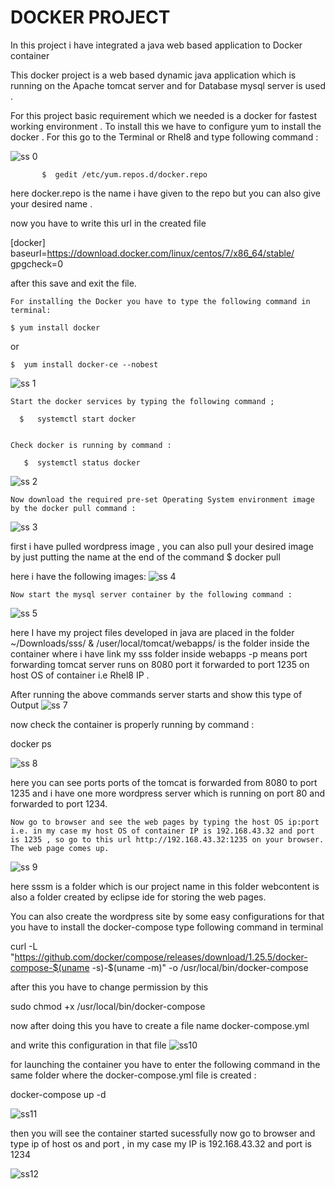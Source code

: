 #                 DOCKER PROJECT

In this project i have integrated a java web based application to Docker container

This docker project is a web based dynamic java application which is running on the Apache tomcat server and for Database mysql server is used .

 For this project basic requirement which we needed is a docker for fastest working environment . To install this we have to configure yum to install the docker . For this go to the Terminal or Rhel8 and type following command :

![ss 0]("0.png")

           $  gedit /etc/yum.repos.d/docker.repo 


here docker.repo is the name i have given to the repo but you can also give your desired name .

now you have to write this url in the created file

[docker]
baseurl=https://download.docker.com/linux/centos/7/x86_64/stable/
gpgcheck=0

after this save and exit the file.

    For installing the Docker you have to type the following command in terminal:

    $ yum install docker


or

    $  yum install docker-ce --nobest


![ss 1]("1.png") 

    Start the docker services by typing the following command ;

      $   systemctl start docker 


    Check docker is running by command :

       $  systemctl status docker 


![ss 2]("2.png")


    Now download the required pre-set Operating System environment image by the docker pull command :

![ss 3](3.png")


first i have pulled wordpress image , you can also pull your desired image by just putting the name at the end of the command $ docker pull <image-name>

here i have the following images:
![ss 4]("4.png")


    Now start the mysql server container by the following command :

![ss 5]("5.png")


here I have my project files developed in java are placed in the folder ~/Downloads/sss/ & /user/local/tomcat/webapps/ is the folder inside the container where i have link my sss folder inside webapps -p means port forwarding tomcat server runs on 8080 port it forwarded to port 1235 on host OS of container i.e Rhel8 IP .

After running the above commands server starts and show this type of Output
![ss 7]("7.png")


now check the container is properly running by command :


docker ps


![ss 8]("8.png")

here you can see ports ports of the tomcat is forwarded from 8080 to port 1235 and i have one more wordpress server which is running on port 80 and forwarded to port 1234.

    Now go to browser and see the web pages by typing the host OS ip:port i.e. in my case my host OS of container IP is 192.168.43.32 and port is 1235 , so go to this url http://192.168.43.32:1235 on your browser. The web page comes up.

![ss 9]("9.png")


here sssm is a folder which is our project name in this folder webcontent is also a folder created by eclipse ide for storing the web pages.

You can also create the wordpress site by some easy configurations for that you have to install the docker-compose type following command in terminal

curl -L "https://github.com/docker/compose/releases/download/1.25.5/docker-compose-$(uname -s)-$(uname -m)" -o /usr/local/bin/docker-compose

after this you have to change permission by this

sudo chmod +x /usr/local/bin/docker-compose

now after doing this you have to create a file name docker-compose.yml

and write this configuration in that file
![ss10]("10.png")


for launching the container you have to enter the following command in the same folder where the docker-compose.yml file is created :

docker-compose up -d

![ss11]("11.png")


then you will see the container started sucessfully now go to browser and type ip of host os and port , in my case my IP is 192.168.43.32 and port is 1234

![ss12]("12.png")


